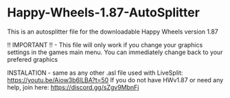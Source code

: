 # Happy-Wheels-1.87-AutoSplitter
This is an autosplitter file for the downloadable Happy Wheels version 1.87

!! IMPORTANT !! - This file will only work if you change your graphics settings in the games main menu. 
You can immediately change back to your prefered graphics

INSTALATION - same as any other .asl file used with LiveSplit: https://youtu.be/Aiow3b6lLBA?t=50
If you do not have HWv1.87 or need any help, join here: https://discord.gg/sZgv9MbnFj
